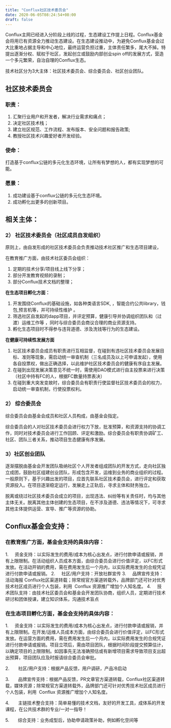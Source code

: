 ```yaml
---
title: "Conflux社区技术委员会"
date: 2020-06-05T08:24:54+08:00
draft: false
---
```


Conflux主网已经进入分阶段上线的过程，生态建设工作提上日程。Conflux基金会将用已有资源全力推动生态建设。在生态建设推动中，为避免Conflux基金会过大比重地占据主导和中心地位，最终运营负担过重，主体责任繁多，尾大不掉。特提出逐渐分权、赋权于社区，发起创立或鼓励内部创业spin off的发展方式，营造一个多元繁荣，自治自理的Conflux生态。

技术社区分为3大主体：社区技术委员会、综合委员会、社区创业团队。

## 社区技术委员会

### 职责：

1. 汇聚行业用户和开发者，解决行业需求和痛点；
2. 决定社区技术栈；
3. 建立社区规范、工作流程、发布版本、安全问题和报告政策;
4. 教授社区技术兴趣爱好者开发经验。

### 使命：

打造基于conflux公链的多元化生态环境，让所有有梦想的人，都有实现梦想的可能。

### 愿景：

1. 成功建设基于conflux公链的多元化生态环境。
2. 成功孵化出更多的创新项目。

## 相关主体：

### 2） 社区技术委员会（社区成员自发组织）

原则上，由自发形成的社区技术委员会负责推动技术社区推广和生态项目建设，

在教育推广方面，由技术社区委员会组织：

1. 定期的技术分享/项目线上线下分享；
2. 部分开发教育视频的录制；
3. 部分Conflux技术文档的整理；

**在生态项目孵化方面：**

1. 开发围绕Conflux的基础设施，如各种类语言SDK, ，智能合约公共library，钱包,预言机等，并可持续性维护 。
2. 筛选社区自发起的dapp项目，并评定预算，健康引导并协调组织团队和（过渡）运维工作等 ，同时与综合委员会商议合理的商业资源支持。
3. 孵化生态项目时不得参与违背道德、涉及洗钱等行为的生态建设。

**在健康可持续性发展方面**

1. 社区技术委员会成员有职责进行互相监督，在碰到有违社区技术委员会发展目标、准则等现象，需启动统一审查机制（三名成员及以上可申请发起），使用各自投票权，做出正确选择，以此维护社区技术委员会的健康有序自主发展。
2. 在碰到出现发展决策意见不统一时，需使用DAO模式进行自主投票来进行决策（社区中持有FC的人，根据FC数量持票表决）
3. 在碰到重大突发变故时，综合委员会有职责行使监督社区技术委员会的权力，启动统一审查机制，行使投票权利。

### 2） 综合委员会

综合委员会由基金会成员和社区人员构成，由基金会指定。

综合委员会的人对社区技术委员会进行权力下放，批准预算，和资源支持的协调工作，同时对技术委员会进行工作回顾、评定和激励。综合委员会有职责协调矿工、社区、团队三者关系，推动项目生态健康有序发展。


### 3）社区创业团队

逐渐摆脱由基金会开发团队吸纳社区个人开发者组成团队的开发方式，走向社区独立成团，鼓励社区组建创业团队，形成包含开发，运维到业务的商业组织的过程。一般原则下，基于兴趣出发的项目，应首先联系社区技术委员会，进行评定和获取资源投入。在项目逐渐稳定运行，发展走上正轨后，寻求主体和财务独立。

脱离或绕过社区技术委员会成立的项目，出现违法、纠纷等有关责任时，均与其他主体无关。脱离其他主体创建的生态项目，在不涉及道德、违法等情况下，可寻求其他主体提供运营、宣导、推广等资源的协助。


## Conflux基金会支持：

### 在教育推广方面，基金会支持的具体内容：

1.     资金支持：以实际发生的费用/成本为核心出发点，进行付款申请或报销，并有上限限制。在活动组织人员成本方面，由综合委员会进行价值评定，以FC形式发放。在活动开销的费用，需在费用发生后一个月内，以实际费用发生的合规凭证进行付款申请或报销。
2.     社区/用户支持：开放社群宣传
3.     品牌宣传支持：活动海报 Conflux社区渠道转载；除常规官方渠道转载外，品牌部门还可针对优秀技术社区成员进行个人包装，利用  Conflux 资源推广增加个人知名度。
4.     技术团队支持：由技术社区委员会和基金会开发团队协商，组织人员，定期进行技术研讨和团体授课，建立知识体系，沟通技术盲点



### 在生态项目孵化方面，基金会支持的具体内容：


1.     资金支持：以实际发生的费用/成本为核心出发点，进行付款申请或报销，并有上限限制。在开发/运维人员成本方面，由综合委员会进行价值评定，以FC形式发放。在运营方面的费用，需在费用发生后一个月内，以实际费用发生的合规凭证进行付款申请或报销。项目立项后，需由项目团队，根据时间阶段提交预算估计，以确定项目的上限限制。如因事先无法准确预估或有新增项目需求导致项目支出超出预算，项目团队应及时报请综合委员会审批。

2.       社区/用户支持：根据产品反馈，用户调研，产品冷启动

3.       品牌宣传支持：根据产品反馈，PR文章官方渠道转载，Conflux社区渠道转载，媒体资源；除常规官方渠道转载外，品牌部门还可针对优秀技术社区成员进行个人包装，利用  Conflux 资源推广增加个人知名度。

4.       主链技术整合支持：简单易懂的技术文档，友好的开发工具，成体系的开发课程，在公共技术群的专业/一对一指导！

5.       综合支持：业务成型后，协助申请政策补助，例如孵化空间等